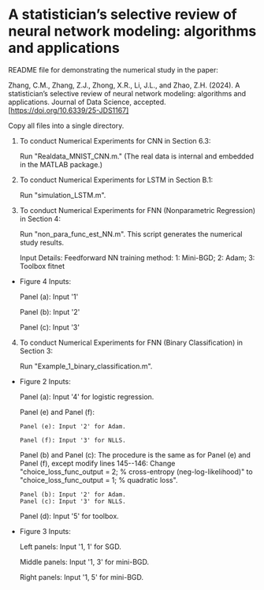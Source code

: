 # A statistician’s selective review of neural network modeling: algorithms and applications

README file for demonstrating the numerical study in the paper:

Zhang, C.M., Zhang, Z.J., Zhong, X.R., Li, J.L., and Zhao, Z.H. (2024). A statistician’s selective review of neural network modeling: algorithms and applications. Journal of Data Science, accepted. [https://doi.org/10.6339/25-JDS1167]

Copy all files into a single directory.

1. To conduct Numerical Experiments for CNN  in Section 6.3: 

    Run "Realdata_MNIST_CNN.m." (The real data is internal and embedded in the MATLAB package.)

2. To conduct Numerical Experiments for LSTM  in Section B.1: 

    Run "simulation_LSTM.m". 

3. To conduct Numerical Experiments for FNN (Nonparametric Regression) in Section 4:
   
    Run "non_para_func_est_NN.m". This script generates the numerical study results.

    Input Details: Feedforward NN training method: 1: Mini-BGD;  2: Adam;  3: Toolbox fitnet

  - Figure 4 Inputs:

    Panel (a): Input '1'

    Panel (b): Input '2'

    Panel (c): Input '3'

4. To conduct Numerical Experiments for FNN (Binary Classification) in Section 3: 

    Run "Example_1_binary_classification.m".

  - Figure 2 Inputs:

    Panel (a): Input '4' for logistic regression.

    Panel (e) and Panel (f):
    
        Panel (e): Input '2' for Adam.
    
        Panel (f): Input '3' for NLLS.

    Panel (b) and Panel (c): The procedure is the same as for Panel (e) and Panel (f), except modify lines 145--146:
        Change "choice_loss_func_output = 2; % cross-entropy (neg-log-likelihood)"
        to
        "choice_loss_func_output = 1; % quadratic loss".

        Panel (b): Input '2' for Adam.
        Panel (c): Input '3' for NLLS.

    Panel (d): Input '5' for toolbox.

  - Figure 3 Inputs:

    Left panels:   Input '1, 1' for SGD.

    Middle panels: Input '1, 3' for mini-BGD.

    Right panels:  Input '1, 5' for mini-BGD.
